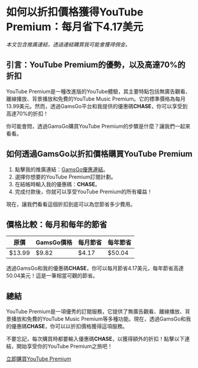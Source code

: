# 如何以折扣價格獲得YouTube Premium：每月省下4.17美元
*本文包含推廣連結，透過連結購買我可能會獲得佣金。*

## 引言：YouTube Premium的優勢，以及高達70%的折扣

YouTube Premium是一種改進版的YouTube體驗，其主要特點包括無廣告觀看、離線播放、背景播放和免費的YouTube Music Premium。它的標準價格為每月13.99美元。然而，透過GamsGo平台和我提供的優惠碼**CHASE**，你可以享受到高達70%的折扣！

你可能會問，透過GamsGo購買YouTube Premium的步驟是什麼？讓我們一起來看看。

## 如何透過GamsGo以折扣價格購買YouTube Premium

1. 點擊我的推廣連結：[GamsGo優惠連結](https://www.gamsgo.com/partner/ykeX7B)。
2. 選擇你想要的YouTube Premium訂閱計劃。
3. 在結帳時輸入我的優惠碼：**CHASE**。
4. 完成付款後，你就可以享受YouTube Premium的所有權益！

現在，讓我們看看這個折扣到底可以為您節省多少費用。

## 價格比較：每月和每年的節省

| 原價 | GamsGo價格 | 每月節省 | 每年節省 |
|------|------------|---------|---------|
| $13.99   | $9.82     | $4.17   | $50.04  |

透過GamsGo和我的優惠碼**CHASE**，你可以每月節省4.17美元，每年節省高達50.04美元！這是一筆相當可觀的節省。

## 總結

YouTube Premium是一項優秀的訂閱服務，它提供了無廣告觀看、離線播放、背景播放和免費的YouTube Music Premium等多種功能。現在，透過GamsGo和我的優惠碼**CHASE**，你可以以折扣價格獲得這項服務。

不要忘記，每次購買時都要輸入優惠碼**CHASE**，以獲得額外的折扣！點擊以下連結，開始享受你的YouTube Premium之旅吧！

[立即購買YouTube Premium](https://www.gamsgo.com/partner/ykeX7B)